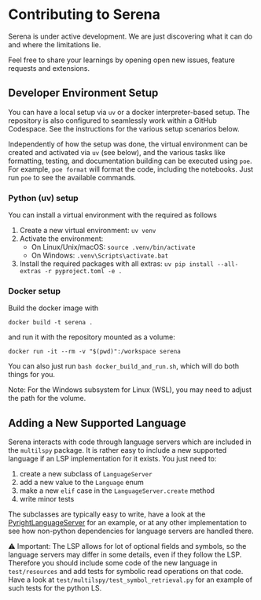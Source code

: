 # Contributing to Serena

Serena is under active development. We are just discovering what it can do and where the limitations lie.

Feel free to share your learnings by opening open new issues, feature requests and extensions.

## Developer Environment Setup

You can have a local setup via `uv` or a docker interpreter-based setup. 
The repository is also configured to seamlessly work within a GitHub Codespace. See the instructions
for the various setup scenarios below.

Independently of how the setup was done, the virtual environment can be 
created and activated via `uv` (see below), and the various tasks like formatting, testing, and documentation building
can be executed using `poe`. For example, `poe format` will format the code, including the 
notebooks. Just run `poe` to see the available commands.

### Python (uv) setup

You can install a virtual environment with the required as follows

1. Create a new virtual environment: `uv venv`
2. Activate the environment:
    * On Linux/Unix/macOS: `source .venv/bin/activate`
    * On Windows: `.venv\Scripts\activate.bat`
3. Install the required packages with all extras: `uv pip install --all-extras -r pyproject.toml -e .`

### Docker setup

Build the docker image with

```shell
docker build -t serena .
```

and run it with the repository mounted as a volume:

```shell
docker run -it --rm -v "$(pwd)":/workspace serena
```

You can also just run `bash docker_build_and_run.sh`, which will do both things
for you.

Note: For the Windows subsystem for Linux (WSL), you may need to adjust the path for the
volume.

## Adding a New Supported Language

Serena interacts with code through language servers which are included in
the `multilspy` package. It is rather easy to include a new supported language
if an LSP implementation for it exists. You just need to:

1. create a new subclass of `LanguageServer`
2. add a new value to the `Language` enum
3. make a new `elif` case in the `LanguageServer.create` method
4. write minor tests

The subclasses are typically easy to write, have a look at the 
[PyrightLanguageServer](src/multilspy/language_servers/pyright_language_server/pyright_server.py) 
for an example, or at any other implementation to see how non-python
dependencies for language servers are handled there.

⚠️ Important: The LSP allows for lot of optional fields and symbols, so the language servers may differ
in some details, even if they follow the LSP. Therefore you should include some code of the new
language in `test/resources` and add tests for symbolic read operations on that code. Have a look
at `test/multilspy/test_symbol_retrieval.py` for an example of such tests for the python LS.
